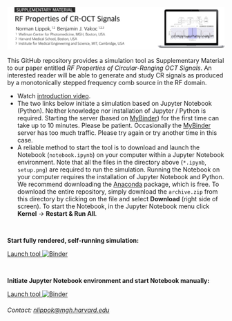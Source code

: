 <img src="readme.png" alt="drawing" width="800"/>

<!--
Norman Lippok<sup>1,2</sup>, Benjamin J. Vakoc<sup>1,2,3</sup> <br>
<i><sub><sup>1</sup>Wellman Center for Photomedicine, Massachusetts General Hospital, Boston, MA 02114, USA<br>
<sup>2</sup>Harvard Medical School, Boston, MA 02115, USA<br>
<sup>3</sup>Institute for Medical Engineering and Science, Massachusetts Institute of Technology, Cambridge, MA 02139, USA </sub>
</i>
-->

This GitHub repository provides a simulation tool as Supplementary Material to our paper entitled *RF Properties of Circular-Ranging OCT Signals*. An interested reader will be able to generate and study CR signals as produced by a monotonically stepped frequency comb source in the RF domain.
* Watch <a href="https://youtu.be/69HpwpK_YdQ" target="_blank">introduction video</a>.
* The two links below initiate a simulation based on Jupyter Notebook (Python). Neither knowledge nor installation of Jupyter / Python is required. Starting the server (based on <a href="https://mybinder.org" target="_blank">MyBinder</a>) for the first time can take up to 10 minutes. Please be patient. Occasionally the <a href="https://mybinder.org" target="_blank">MyBinder</a> server has too much traffic. Please try again or try another time in this case.
* A reliable method to start the tool is to download and launch the Notebook (`notebook.ipynb`) on your computer within a Jupyter Notebook environment. Note that all the files in the directory above (`*.ipynb`, `setup.png`) are required to run the simulation. Running the Notebook on your computer requires the installation of Jupyter Notebook and Python. We recommend downloading the <a href="https://www.anaconda.com/products/individual" target="_blank">Anaconda</a> package, which is free. To download the entire repository, simply download the `archive.zip` from this directory by clicking on the file and select **Download** (right side of screen). To start the Notebook, in the Jupyter Notebook menu click **Kernel** -> **Restart & Run All**.

<br>

**Start fully rendered, self-running simulation:**

<a href="https://mybinder.org/v2/gh/nlippok/Notebooks-Public/HEAD?urlpath=voila%2Frender%2FCR-OCT-RF%2Fnotebook.ipynb" target="_blank">Launch tool </a>    [![Binder](https://mybinder.org/badge_logo.svg)](https://mybinder.org/v2/gh/nlippok/Notebooks-Public/HEAD?urlpath=voila%2Frender%2FCR-OCT-RF%2Fnotebook.ipynb)

<br>

**Initiate Jupyter Notebook environment and start Notebook manually:**

<a href="https://mybinder.org/v2/gh/nlippok/Notebooks-Public/HEAD" target="_blank">Launch tool </a>    [![Binder](https://mybinder.org/badge_logo.svg)](https://mybinder.org/v2/gh/nlippok/Notebooks-Public/HEAD)

###### *Contact: nlippok@mgh.harvard.edu*
